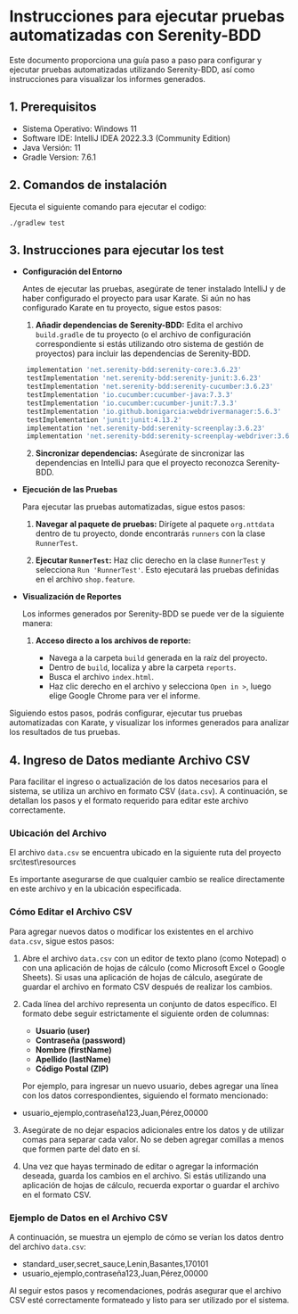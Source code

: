 # Instrucciones para ejecutar pruebas automatizadas con Serenity-BDD
Este documento proporciona una guía paso a paso para configurar y ejecutar pruebas automatizadas utilizando Serenity-BDD, así como instrucciones para visualizar los informes generados.

## 1. Prerequisitos

- Sistema Operativo: Windows 11
- Software IDE: IntelliJ IDEA 2022.3.3 (Community Edition)
- Java Versión: 11
- Gradle Version: 7.6.1

## 2. Comandos de instalación

Ejecuta el siguiente comando para ejecutar el codigo:

```shell
./gradlew test   
```

## 3. Instrucciones para ejecutar los test

- **Configuración del Entorno**
  
  Antes de ejecutar las pruebas, asegúrate de tener instalado IntelliJ y de haber configurado el proyecto para usar Karate. Si aún no has configurado Karate en tu proyecto, sigue estos pasos:

  1. **Añadir dependencias de Serenity-BDD:** Edita el archivo `build.gradle` de tu proyecto (o el archivo de configuración correspondiente si estás utilizando otro sistema de gestión de proyectos) para incluir las dependencias de Serenity-BDD.

   ```groovy
    implementation 'net.serenity-bdd:serenity-core:3.6.23'
    testImplementation 'net.serenity-bdd:serenity-junit:3.6.23'
    testImplementation 'net.serenity-bdd:serenity-cucumber:3.6.23'
    testImplementation 'io.cucumber:cucumber-java:7.3.3'
    testImplementation 'io.cucumber:cucumber-junit:7.3.3'
    testImplementation 'io.github.bonigarcia:webdrivermanager:5.6.3'
    testImplementation 'junit:junit:4.13.2'
    implementation 'net.serenity-bdd:serenity-screenplay:3.6.23'
    implementation 'net.serenity-bdd:serenity-screenplay-webdriver:3.6.23'
    ```

  2. **Sincronizar dependencias:** Asegúrate de sincronizar las dependencias en IntelliJ para que el proyecto reconozca Serenity-BDD.

- **Ejecución de las Pruebas**

  Para ejecutar las pruebas automatizadas, sigue estos pasos:

  1. **Navegar al paquete de pruebas:** Dirígete al paquete `org.nttdata` dentro de tu proyecto, donde encontrarás `runners` con la clase `RunnerTest`.

  2. **Ejecutar `RunnerTest`:** Haz clic derecho en la clase `RunnerTest` y selecciona `Run 'RunnerTest'`. Esto ejecutará las pruebas definidas en el archivo `shop.feature`.

- **Visualización de Reportes**

  Los informes generados por Serenity-BDD se puede ver de la siguiente manera:

  1. **Acceso directo a los archivos de reporte:**

     - Navega a la carpeta `build` generada en la raíz del proyecto.
     - Dentro de `build`, localiza y abre la carpeta `reports`.
     - Busca el archivo `index.html`.
     - Haz clic derecho en el archivo y selecciona `Open in >`, luego elige Google Chrome para ver el informe.

Siguiendo estos pasos, podrás configurar, ejecutar tus pruebas automatizadas con Karate, y visualizar los informes generados para analizar los resultados de tus pruebas.

## 4. Ingreso de Datos mediante Archivo CSV

Para facilitar el ingreso o actualización de los datos necesarios para el sistema, se utiliza un archivo en formato CSV (`data.csv`). A continuación, se detallan los pasos y el formato requerido para editar este archivo correctamente.

### Ubicación del Archivo

El archivo `data.csv` se encuentra ubicado en la siguiente ruta del proyecto src\test\resources


Es importante asegurarse de que cualquier cambio se realice directamente en este archivo y en la ubicación especificada.

### Cómo Editar el Archivo CSV

Para agregar nuevos datos o modificar los existentes en el archivo `data.csv`, sigue estos pasos:

1. Abre el archivo `data.csv` con un editor de texto plano (como Notepad) o con una aplicación de hojas de cálculo (como Microsoft Excel o Google Sheets). Si usas una aplicación de hojas de cálculo, asegúrate de guardar el archivo en formato CSV después de realizar los cambios.

2. Cada línea del archivo representa un conjunto de datos específico. El formato debe seguir estrictamente el siguiente orden de columnas:
   - **Usuario (user)**
   - **Contraseña (password)**
   - **Nombre (firstName)**
   - **Apellido (lastName)**
   - **Código Postal (ZIP)**

   Por ejemplo, para ingresar un nuevo usuario, debes agregar una línea con los datos correspondientes, siguiendo el formato mencionado:

- usuario_ejemplo,contraseña123,Juan,Pérez,00000

3. Asegúrate de no dejar espacios adicionales entre los datos y de utilizar comas para separar cada valor. No se deben agregar comillas a menos que formen parte del dato en sí.

4. Una vez que hayas terminado de editar o agregar la información deseada, guarda los cambios en el archivo. Si estás utilizando una aplicación de hojas de cálculo, recuerda exportar o guardar el archivo en el formato CSV.

### Ejemplo de Datos en el Archivo CSV

A continuación, se muestra un ejemplo de cómo se verían los datos dentro del archivo `data.csv`:

- standard_user,secret_sauce,Lenin,Basantes,170101
- usuario_ejemplo,contraseña123,Juan,Pérez,00000


Al seguir estos pasos y recomendaciones, podrás asegurar que el archivo CSV esté correctamente formateado y listo para ser utilizado por el sistema.